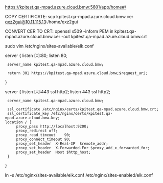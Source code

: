 https://kpitest.qa-mpad.azure.cloud.bmw:5601/app/home#/


COPY CERTIFICATE:
scp kpitest.qa-mpad.azure.cloud.bmw.cer qxz2gui@10.11.115.13:/home/qxz2gui

CONVERT CER TO CRT:
openssl x509 -inform PEM in kpitest.qa-mpad.azure.cloud.bmw.cer -out kpitest.qa-mpad.azure.cloud.bmw.crt





sudo vim /etc/nginx/sites-available/elk.conf


server {
     listen [::]:80;
     listen 80;

     server_name kpitest.qa-mpad.azure.cloud.bmw;
 
     return 301 https://kpitest.qa-mpad.azure.cloud.bmw;$request_uri;
}
 
server {
     listen [::]:443 ssl http2;
     listen 443 ssl http2;
 
     server_name kpitest.qa-mpad.azure.cloud.bmw;
    
     ssl_certificate /etc/nginx/certs/kpitest.qa-mpad.azure.cloud.bmw.crt;
     ssl_certificate_key /etc/nginx/certs/kpitest.qa-mpad.azure.cloud.bmw.key;
    location / {
         proxy_pass http://localhost:9200;
         proxy_redirect off;
         proxy_read_timeout    90;
         proxy_connect_timeout 90;
         proxy_set_header  X-Real-IP  $remote_addr;
         proxy_set_header  X-Forwarded-For $proxy_add_x_forwarded_for;
         proxy_set_header  Host $http_host;
     }
} 

ln -s /etc/nginx/sites-available/elk.conf /etc/nginx/sites-enabled/elk.conf